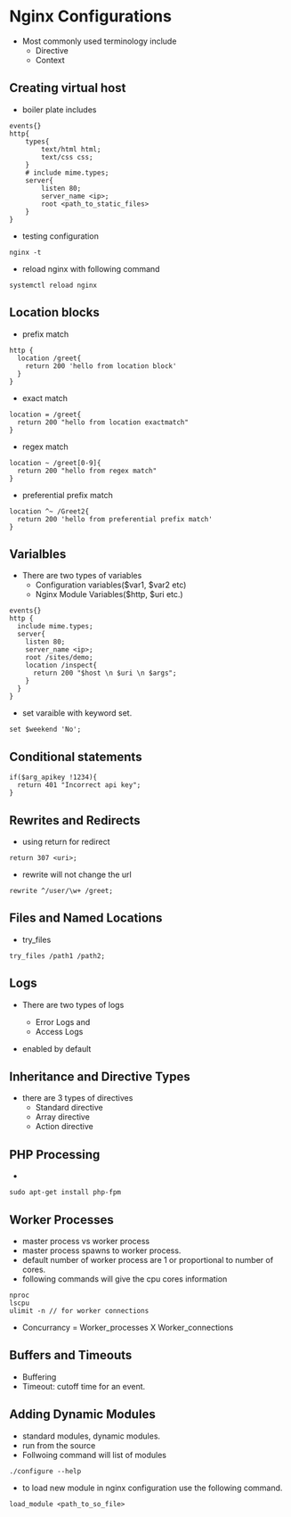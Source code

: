 # Nginx Configurations
* Most commonly used terminology include
	* Directive
	* Context

## Creating virtual host
* boiler plate includes
```
events{}
http{
	types{
		text/html html;
		text/css css;
	}
	# include mime.types;
	server{
		listen 80;
		server_name <ip>;
		root <path_to_static_files>
	}
}
```
* testing configuration
```
nginx -t
```
* reload nginx with following command
```
systemctl reload nginx
```

## Location blocks
* prefix match
```
http {
  location /greet{
    return 200 'hello from location block'
  }
}
```

* exact match
```
location = /greet{
  return 200 "hello from location exactmatch"
}
```

* regex match
```
location ~ /greet[0-9]{
  return 200 "hello from regex match"
}
```
* preferential prefix match
```
location ^~ /Greet2{
  return 200 'hello from preferential prefix match'
}
```

## Varialbles
* There are two types of variables
	* Configuration variables($var1, $var2 etc)
	* Nginx Module Variables($http, $uri etc.)


```
events{}
http {
  include mime.types;
  server{
    listen 80;
    server_name <ip>;
    root /sites/demo;
    location /inspect{
      return 200 "$host \n $uri \n $args";
    }
  }
}
```

* set varaible with keyword set.
```
set $weekend 'No';
```

## Conditional statements
```
if($arg_apikey !1234){
  return 401 "Incorrect api key";
}
```

## Rewrites and Redirects
* using return for redirect
```
return 307 <uri>;
```

* rewrite will not change the url
```
rewrite ^/user/\w+ /greet;
```


## Files and Named Locations
* try_files
```
try_files /path1 /path2;
```

## Logs
* There are two types of logs
	* Error Logs and
	* Access Logs

* enabled by default

## Inheritance and Directive Types
* there are 3 types of directives
	* Standard directive
	* Array directive
	* Action directive
 ## PHP Processing
* 
```
sudo apt-get install php-fpm
```

## Worker Processes
* master process vs worker process
* master process spawns to worker process.
* default number of worker process are 1 or proportional to number of cores.
* following commands will give the cpu cores information
```
nproc
lscpu
ulimit -n // for worker connections
```

* Concurrancy = Worker_processes X Worker_connections


## Buffers and Timeouts
* Buffering 
* Timeout: cutoff time for an event.


## Adding Dynamic Modules
* standard modules, dynamic modules.
* run from the source
* Follwoing command will list of modules
```
./configure --help
```
* to load new module in nginx configuration use the following command.
```
load_module <path_to_so_file>
```
